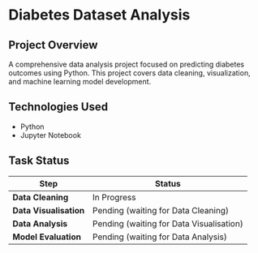 # Diabetes Dataset Analysis

## Project Overview
A comprehensive data analysis project focused on predicting diabetes outcomes using Python. This project covers data cleaning, visualization, and machine learning model development.

## Technologies Used
- Python
- Jupyter Notebook

## Task Status

| Step                | Status            |
|---------------------|-------------------|
| **Data Cleaning**    | In Progress       |
| **Data Visualisation**| Pending (waiting for Data Cleaning) |
| **Data Analysis**    | Pending (waiting for Data Visualisation) |
| **Model Evaluation** | Pending (waiting for Data Analysis) |
